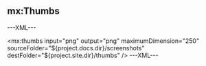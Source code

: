## mx:Thumbs

---XML---
<!-- Generate thumbnails of screenshots -->
<mx:thumbs input="png" output="png" maximumDimension="250" 
	sourceFolder="${project.docs.dir}/screenshots"
	destFolder="${project.site.dir}/thumbs" />
---XML---
